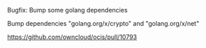 Bugfix: Bump some golang dependencies

Bump dependencies "golang.org/x/crypto" and "golang.org/x/net"

https://github.com/owncloud/ocis/pull/10793
